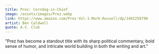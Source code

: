 ```yaml
---
title: Prez: Corndog-in-Chief
image: /assets/images/Prez.webp
link: https://www.amazon.com/Prez-Vol-1-Mark-Russell/dp/1401259790
artist: Ben Caldwell
quote: A.V. Club
---
```


"Prez has become a standout title with its sharp political commentary, bold sense of humor, and intricate world building in both the writing and art."